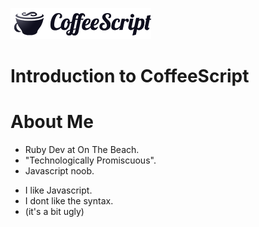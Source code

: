 <!SLIDE center>

![CoffeeScript](coffeescript.png)
# Introduction to CoffeeScript

<!SLIDE bullets incremental>
# About Me

* Ruby Dev at On The Beach.
* "Technologically Promiscuous".
* Javascript noob.

<!SLIDE bullets incremental>

* I like Javascript.
* I dont like the syntax.
* (it's a bit ugly)
